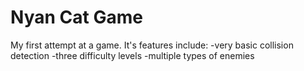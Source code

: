 Nyan Cat Game
=============

My first attempt at a game. It's features include:
-very basic collision detection
-three difficulty levels
-multiple types of enemies